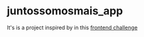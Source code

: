 # juntossomosmais_app

It's is a project inspired by in this [frontend challenge](https://github.com/juntossomosmais/frontend-challenge)
